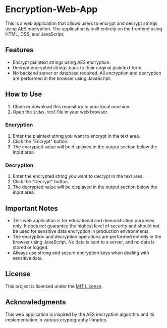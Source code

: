# Encryption-Web-App

This is a web application that allows users to encrypt and decrypt strings using AES encryption. The application is built entirely on the frontend using HTML, CSS, and JavaScript.

## Features

- Encrypt plaintext strings using AES encryption.
- Decrypt encrypted strings back to their original plaintext form.
- No backend server or database required. All encryption and decryption are performed in the browser using JavaScript.

## How to Use

1. Clone or download this repository to your local machine.
2. Open the `index.html` file in your web browser.

### Encryption

1. Enter the plaintext string you want to encrypt in the text area.
2. Click the "Encrypt" button.
3. The encrypted value will be displayed in the output section below the input area.

### Decryption

1. Enter the encrypted string you want to decrypt in the text area.
2. Click the "Decrypt" button.
3. The decrypted value will be displayed in the output section below the input area.

## Important Notes

- This web application is for educational and demonstration purposes only. It does not guarantee the highest level of security and should not be used for sensitive data encryption in production environments.
- The encryption and decryption operations are performed entirely in the browser using JavaScript. No data is sent to a server, and no data is stored or logged.
- Always use strong and secure encryption keys when dealing with sensitive data.

## License

This project is licensed under the [MIT License](LICENSE).

## Acknowledgments

This web application is inspired by the AES encryption algorithm and its implementation in various cryptography libraries.
